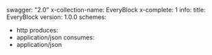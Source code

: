 swagger: "2.0"
x-collection-name: EveryBlock
x-complete: 1
info:
  title: EveryBlock
  version: 1.0.0
schemes:
- http
produces:
- application/json
consumes:
- application/json